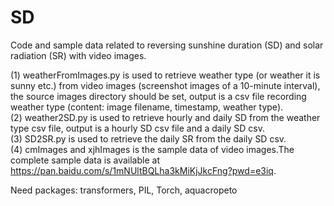 # SD
Code and sample data related to reversing sunshine duration (SD) and solar radiation (SR) with video images.

(1) weatherFromImages.py is used to retrieve weather type (or weather it is sunny etc.) from video images (screenshot images of a 10-minute interval), the source images directory should be set, output is a csv file recording weather type (content: image filename, timestamp, weather type).<br>
(2) weather2SD.py is used to retrieve hourly and daily SD from the weather type csv file, output is a hourly SD csv file and a daily SD csv.<br>
(3) SD2SR.py is used to retrieve the daily SR from the daily SD csv.<br>
(4) cmImages and xjhImages is the sample data of video images.The complete sample data is available at https://pan.baidu.com/s/1mNUltBQLha3kMiKjJkcFng?pwd=e3iq.



Need packages: transformers, PIL, Torch, aquacropeto
